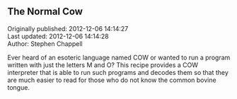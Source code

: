 ## The Normal Cow  
Originally published: 2012-12-06 14:14:27  
Last updated: 2012-12-06 14:14:28  
Author: Stephen Chappell  
  
Ever heard of an esoteric language named COW or wanted to run a program written with just the letters M and O? This recipe provides a COW interpreter that is able to run such programs and decodes them so that they are much easier to read for those who do not know the common bovine tongue.